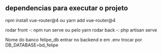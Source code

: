 ## dependencias para executar o projeto

npm install vue-router@4
ou
yarn add vue-router@4

rodar front -: npm run serve ou pelo yarn
rodar back -: php artisan serve

Nome do banco felipe_db
entrar no backend e em .env trocar por DB_DATABASE=bd_felipe
